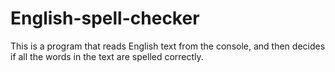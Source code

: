 # English-spell-checker
This is a program that reads English text from the console, and then decides if all the words in the text are spelled correctly.
